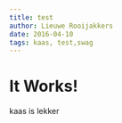 ```yaml
---
title: test
author: Lieuwe Rooijakkers
date: 2016-04-10
tags: kaas, test,swag
---
```


# It Works!

kaas is lekker
